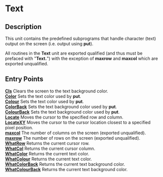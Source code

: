 
# Text

## Description
This unit contains the predefined subprograms that handle character (text) output on the screen (i.e. output using **put**).

All routines in the **Text** unit are exported qualified (and thus must be prefaced with "**Text.**") with the exception of **maxrow** and **maxcol** which are exported unqualified.


## Entry Points

[**Cls**](text_cls.html)   Clears the screen to the text background color.  
[**Color**](text_color.html)   Sets the text color used by **put**.  
[**Colour**](text_colour.html)   Sets the text color used by **put**.  
[**ColorBack**](text_colorback.html)   Sets the text background color used by **put**.  
[**ColourBack**](text_colourback.html)   Sets the text background color used by **put**.  
[**Locate**](text_locate.html)   Moves the cursor to the specified row and column.  
[**LocateXY**](text_locatexy.html)   Moves the cursor to the cursor location closest to a specified pixel position.  
[**maxcol**](text_maxcol.html)   The number of columns on the screen (exported unqualified).  
[**maxrow**](text_maxrow.html)   The number of rows on the screen (exported unqualified).  
[**WhatRow**](text_whatrow.html)   Returns the current cursor row.  
[**WhatCol**](text_whatcol.html)   Returns the current cursor column.  
[**WhatColor**](text_whatcolor.html)   Returns the current text color.  
[**WhatColour**](text_whatcolour.html)   Returns the current text color.  
[**WhatColorBack**](text_whatcolorback.html)   Returns the current text background color.  
[**WhatColourBack**](text_whatcolourback.html)   Returns the current text background color.  
